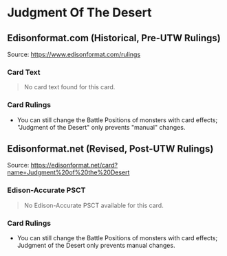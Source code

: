 # Judgment Of The Desert

## Edisonformat.com (Historical, Pre-UTW Rulings)

Source: https://www.edisonformat.com/rulings

### Card Text

> No card text found for this card.

### Card Rulings

*   You can still change the Battle Positions of monsters with card effects; "Judgment of the Desert" only prevents "manual" changes.

## Edisonformat.net (Revised, Post-UTW Rulings)

Source: https://edisonformat.net/card?name=Judgment%20of%20the%20Desert

### Edison-Accurate PSCT

> No Edison-Accurate PSCT available for this card.

### Card Rulings

*   You can still change the Battle Positions of monsters with card effects; Judgment of the Desert only prevents manual changes.
            